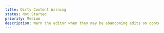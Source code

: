 ```yaml
---
title: Dirty Content Warning
status: Not Started
priority: Medium
description: Warn the editor when they may be abandoning edits on content.
---
```

